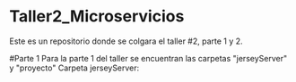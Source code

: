# Taller2_Microservicios
Este es un repositorio donde se colgara el taller #2, parte 1 y 2.

#Parte 1
Para la parte 1 del taller se encuentran las carpetas "jerseyServer" y "proyecto"
Carpeta jerseyServer: 

